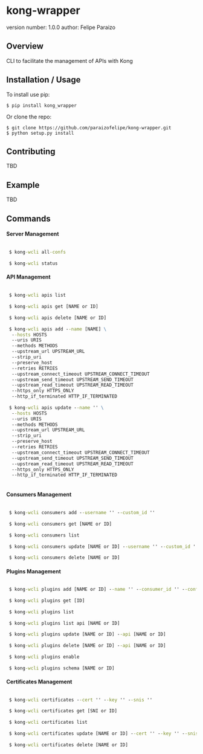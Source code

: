 kong-wrapper
===============================

version number: 1.0.0
author: Felipe Paraizo

Overview
--------

CLI to facilitate the management of APIs with Kong

Installation / Usage
--------------------

To install use pip:

    $ pip install kong_wrapper


Or clone the repo:

    $ git clone https://github.com/paraizofelipe/kong-wrapper.git
    $ python setup.py install
    
Contributing
------------

TBD

Example
------

TBD

Commands
-------

#### Server Management
```cmd 

 $ kong-wcli all-confs
 
 $ kong-wcli status
```

#### API Management
```cmd
 
 $ kong-wcli apis list
 
 $ kong-wcli apis get [NAME or ID]
 
 $ kong-wcli apis delete [NAME or ID]
 
 $ kong-wcli apis add --name [NAME] \
  --hosts HOSTS
  --uris URIS
  --methods METHODS
  --upstream_url UPSTREAM_URL
  --strip_uri
  --preserve_host
  --retries RETRIES
  --upstream_connect_timeout UPSTREAM_CONNECT_TIMEOUT
  --upstream_send_timeout UPSTREAM_SEND_TIMEOUT
  --upstream_read_timeout UPSTREAM_READ_TIMEOUT
  --https_only HTTPS_ONLY
  --http_if_terminated HTTP_IF_TERMINATED
    
 $ kong-wcli apis update --name '' \
  --hosts HOSTS
  --uris URIS
  --methods METHODS
  --upstream_url UPSTREAM_URL
  --strip_uri
  --preserve_host
  --retries RETRIES
  --upstream_connect_timeout UPSTREAM_CONNECT_TIMEOUT
  --upstream_send_timeout UPSTREAM_SEND_TIMEOUT
  --upstream_read_timeout UPSTREAM_READ_TIMEOUT
  --https_only HTTPS_ONLY
  --http_if_terminated HTTP_IF_TERMINATED
 
```

#### Consumers Management
```cmd
 
 $ kong-wcli consumers add --username '' --custom_id ''
 
 $ kong-wcli consumers get [NAME or ID]
 
 $ kong-wcli consumers list
 
 $ kong-wcli consumers update [NAME or ID] --username '' --custom_id ''
 
 $ kong-wcli consumers delete [NAME or ID]
```

#### Plugins Management
```cmd

 $ kong-wcli plugins add [NAME or ID] --name '' --consumer_id '' --config ''
 
 $ kong-wcli plugins get [ID]
 
 $ kong-wcli plugins list
 
 $ kong-wcli plugins list api [NAME or ID]
 
 $ kong-wcli plugins update [NAME or ID] --api [NAME or ID]
 
 $ kong-wcli plugins delete [NAME or ID] --api [NAME or ID]
 
 $ kong-wcli plugins enable
 
 $ kong-wcli plugins schema [NAME or ID]
```

#### Certificates Management
```cmd

 $ kong-wcli certificates --cert '' --key '' --snis ''
 
 $ kong-wcli certificates get [SNI or ID]
 
 $ kong-wcli certificates list
 
 $ kong-wcli certificates update [NAME or ID] --cert '' --key '' --snis ''
 
 $ kong-wcli certificates delete [NAME or ID]
```